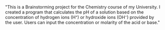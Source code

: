 "This is a Brainstorming project for the Chemistry course of my University. I created a program that calculates the pH of a solution based on the concentration of hydrogen ions (H⁺) or hydroxide ions (OH⁻) provided by the user. Users can input the concentration or molarity of the acid or base."